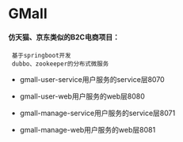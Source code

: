 # GMall

#### 仿天猫、京东类似的B2C电商项目：
     基于springboot开发
     dubbo、zookeeper的分布式微服务

- gmall-user-service用户服务的service层8070
* gmall-user-web用户服务的web层8080
- gmall-manage-service用户服务的service层8071
* gmall-manage-web用户服务的web层8081